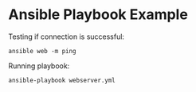 # Ansible Playbook Example

Testing if connection is successful:

```
ansible web -m ping
```

Running playbook:

```
ansible-playbook webserver.yml
```
